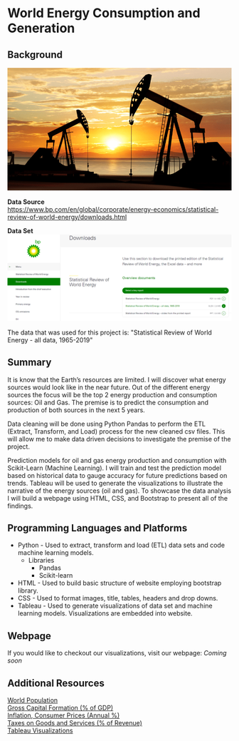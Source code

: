 # World Energy Consumption and Generation

## Background

![1-Logo](images/oil_gas_1.png)

**Data Source**  
https://www.bp.com/en/global/corporate/energy-economics/statistical-review-of-world-energy/downloads.html

**Data Set**
![3-Data](images/bp_2.png)

The data that was used for this project is:  "Statistical Review of World Energy - all data, 1965-2019"

## Summary
It is know that the Earth’s resources are limited. I will discover what energy sources would look like in the near future. Out of the different energy sources the focus will be the top 2 energy production and consumption sources: Oil and Gas. The premise is to predict the consumption and production of both sources in the next 5 years. 

Data cleaning will be done using Python Pandas to perform the ETL (Extract, Transform, and Load) process for the new cleaned csv files. This will allow me to make data driven decisions to investigate the premise of the project. 

Prediction models for oil and gas energy production and consumption with Scikit-Learn (Machine Learning). I will train and test the prediction model based on historical data to gauge accuracy for future predictions based on trends. Tableau will be used to generate the visualizations to illustrate the narrative of the energy sources (oil and gas). To showcase the data analysis I will build a webpage using HTML, CSS, and Bootstrap to present all of the findings.

## Programming Languages and Platforms
* Python - Used to extract, transform and load (ETL) data sets and code machine learning models.
	* Libraries
		* Pandas
		* Scikit-learn
* HTML - Used to build basic structure of website employing bootstrap library.
* CSS - Used to format images, title, tables, headers and drop downs.
* Tableau - Used to generate visualizations of data set and machine learning models.  Visualizations are embedded into website.

## Webpage
If you would like to checkout our visualizations, visit our webpage:
*Coming soon*

## Additional Resources
[World Population](https://data.worldbank.org/indicator/SP.POP.TOTL?end=2019&start=2010/ "World Population")  
[Gross Capital Formation (% of GDP)](https://data.worldbank.org/indicator/NE.GDI.TOTL.ZS/ "GDP %")  
[Inflation, Consumer Prices (Annual %)](http://https://data.worldbank.org/indicator/FP.CPI.TOTL.ZG/ "Inflation")  
[Taxes on Goods and Services (% of Revenue)](http://https://data.worldbank.org/indicator/GC.TAX.GSRV.RV.ZS?view=chart/ "Taxes on Goods and Services")  
[Tableau Visualizations](https://public.tableau.com/app/profile/francisco.saavedra/vizzes "Tableau Visualizations")
